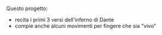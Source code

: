 Questo progetto:
- recita i primi 3 versi dell'inferno di Dante
- compie anche alcuni movimenti per fingere che sia "vivo"
